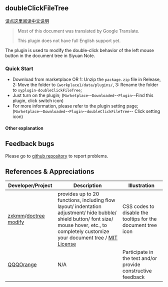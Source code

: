 ## doubleClickFileTree

[请点这里阅读中文说明](README_zh_CN.md)

> Most of this document was translated by Google Translate.
>
> This plugin does not have full English support yet.

The plugin is used to modify the double-click behavior of the left mouse button in the document tree in Siyuan Note.

### Quick Start

- Download from marketplace OR 1: Unzip the `package.zip` file in Release, 2: Move the folder to `{workplace}/data/plugins/`, 3: Rename the folder to `syplugin-doubleClickFileTree`;
- Just turn on the plugin; (`Marketplace`--`Downloaded`--`Plugin`--Find this plugin, click switch icon)
- For more information, please refer to the plugin setting page;  (`Marketplace`--`Downloaded`--`Plugin`--`doubleClickFileTree`-- Click setting icon)

#### Other explanation



## Feedback bugs

Please go to [github repository](https://github.com/OpaqueGlass/syplugin-doubleClickFileTree) to report problems.

## References & Appreciations

| Developer/Project                                            | Description                                                  | Illustration                                                 |
| ------------------------------------------------------------ | ------------------------------------------------------------ | ------------------------------------------------------------ |
| [zxkmm](https://github.com/zxkmm)/[doctree modify](https://github.com/zxkmm/siyuan_doctree_compress) | provides up to 20 functions, including flow layout/ indentation adjustment/ hide bubble/ shield button/ font size/ mouse hover, etc., to completely customize your document tree / [MIT License](https://github.com/zxkmm/siyuan_doctree_compress#MIT-1-ov-file) | CSS codes to disable the tooltips for the document tree icon |
| [QQQOrange](https://github.com/QQQOrange) | N/A | Participate in the test and/or provide constructive feedback |